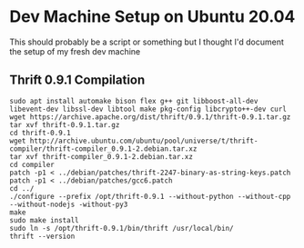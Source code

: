# Dev Machine Setup on Ubuntu 20.04

This should probably be a script or something but I thought I'd document the setup of my fresh dev machine

## Thrift 0.9.1 Compilation

```
sudo apt install automake bison flex g++ git libboost-all-dev libevent-dev libssl-dev libtool make pkg-config libcrypto++-dev curl
wget https://archive.apache.org/dist/thrift/0.9.1/thrift-0.9.1.tar.gz
tar xvf thrift-0.9.1.tar.gz
cd thrift-0.9.1
wget http://archive.ubuntu.com/ubuntu/pool/universe/t/thrift-compiler/thrift-compiler_0.9.1-2.debian.tar.xz
tar xvf thrift-compiler_0.9.1-2.debian.tar.xz
cd compiler
patch -p1 < ../debian/patches/thrift-2247-binary-as-string-keys.patch
patch -p1 < ../debian/patches/gcc6.patch
cd ../
./configure --prefix /opt/thrift-0.9.1 --without-python --without-cpp --without-nodejs -without-py3
make
sudo make install
sudo ln -s /opt/thrift-0.9.1/bin/thrift /usr/local/bin/
thrift --version
```
